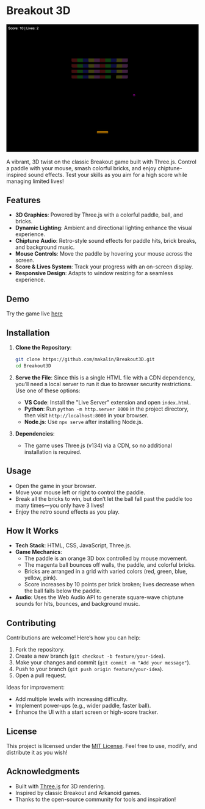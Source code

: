 # Breakout 3D

![Game Preview](preview.png)  

A vibrant, 3D twist on the classic Breakout game built with Three.js. Control a paddle with your mouse, smash colorful bricks, and enjoy chiptune-inspired sound effects. Test your skills as you aim for a high score while managing limited lives!

## Features
- **3D Graphics**: Powered by Three.js with a colorful paddle, ball, and bricks.
- **Dynamic Lighting**: Ambient and directional lighting enhance the visual experience.
- **Chiptune Audio**: Retro-style sound effects for paddle hits, brick breaks, and background music.
- **Mouse Controls**: Move the paddle by hovering your mouse across the screen.
- **Score & Lives System**: Track your progress with an on-screen display.
- **Responsive Design**: Adapts to window resizing for a seamless experience.

## Demo
Try the game live [here](#) 

## Installation
1. **Clone the Repository**:
   ```bash
   git clone https://github.com/makalin/Breakout3D.git
   cd Breakout3D
   ```
2. **Serve the File**:
   Since this is a single HTML file with a CDN dependency, you’ll need a local server to run it due to browser security restrictions. Use one of these options:
   - **VS Code**: Install the "Live Server" extension and open `index.html`.
   - **Python**: Run `python -m http.server 8000` in the project directory, then visit `http://localhost:8000` in your browser.
   - **Node.js**: Use `npx serve` after installing Node.js.

3. **Dependencies**:
   - The game uses Three.js (v134) via a CDN, so no additional installation is required.

## Usage
- Open the game in your browser.
- Move your mouse left or right to control the paddle.
- Break all the bricks to win, but don’t let the ball fall past the paddle too many times—you only have 3 lives!
- Enjoy the retro sound effects as you play.

## How It Works
- **Tech Stack**: HTML, CSS, JavaScript, Three.js.
- **Game Mechanics**:
  - The paddle is an orange 3D box controlled by mouse movement.
  - The magenta ball bounces off walls, the paddle, and colorful bricks.
  - Bricks are arranged in a grid with varied colors (red, green, blue, yellow, pink).
  - Score increases by 10 points per brick broken; lives decrease when the ball falls below the paddle.
- **Audio**: Uses the Web Audio API to generate square-wave chiptune sounds for hits, bounces, and background music.

## Contributing
Contributions are welcome! Here’s how you can help:
1. Fork the repository.
2. Create a new branch (`git checkout -b feature/your-idea`).
3. Make your changes and commit (`git commit -m "Add your message"`).
4. Push to your branch (`git push origin feature/your-idea`).
5. Open a pull request.

Ideas for improvement:
- Add multiple levels with increasing difficulty.
- Implement power-ups (e.g., wider paddle, faster ball).
- Enhance the UI with a start screen or high-score tracker.

## License
This project is licensed under the [MIT License](LICENSE). Feel free to use, modify, and distribute it as you wish!

## Acknowledgments
- Built with [Three.js](https://threejs.org/) for 3D rendering.
- Inspired by classic Breakout and Arkanoid games.
- Thanks to the open-source community for tools and inspiration!
